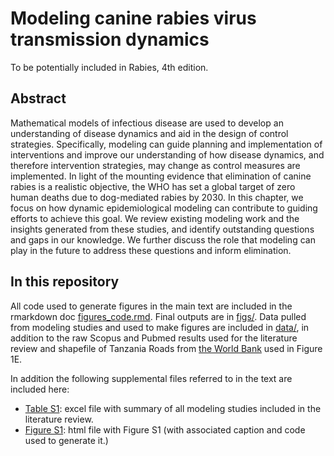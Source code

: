 # Modeling canine rabies virus transmission dynamics 
To be potentially included in Rabies, 4th edition. 

## Abstract
Mathematical models of infectious disease are used to develop an understanding of disease dynamics and aid in the design of control strategies. Specifically, modeling can guide planning and implementation of interventions and improve our understanding of how disease dynamics, and therefore intervention strategies, may change as control measures are implemented. In light of the mounting evidence that elimination of canine rabies is a realistic objective, the WHO has set a global target of zero human deaths due to dog-mediated rabies by 2030. In this chapter, we focus on how dynamic epidemiological modeling can contribute to guiding efforts to achieve this goal. We review existing modeling work and the insights generated from these studies, and identify outstanding questions and gaps in our knowledge. We further discuss the role that modeling can play in the future to address these questions and inform elimination.

## In this repository

All code used to generate figures in the main text are included in the rmarkdown doc [figures_code.rmd](figures_code.Rmd). Final outputs are in [figs/](figs). Data pulled from modeling studies and used to make figures are included in  [data/](data), in addition to the raw Scopus and Pubmed results used for the literature review and shapefile of Tanzania Roads from [the World Bank](https://datacatalog.worldbank.org/dataset/tanzania-roads) used in Figure 1E.
  
In addition the following supplemental files referred to in the text are included here:
- [Table S1](Table.S1.xlsx): excel file with summary of all modeling studies included in the
literature review.
- [Figure S1](Figure.S1.html): html file with Figure S1 (with associated caption and code used to
generate it.)

